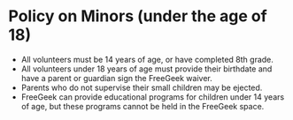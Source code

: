 # Policy on Minors (under the age of 18)

  - All volunteers must be 14 years of age, or have completed 8th grade.
  - All volunteers under 18 years of age must provide their birthdate and have a parent or guardian sign the FreeGeek waiver.
  - Parents who do not supervise their small children may be ejected.
  - FreeGeek can provide educational programs for children under 14 years of age, but these programs cannot be held in the FreeGeek space.
